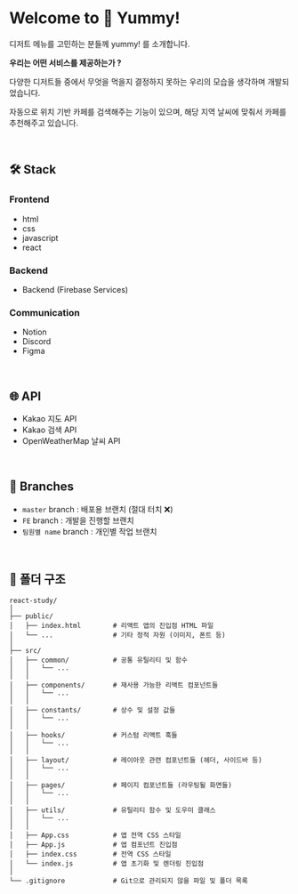 # Welcome to 🧀 Yummy!
디저트 메뉴를 고민하는 분들께 yummy! 를 소개합니다.
<br>
<p>
<b>우리는 어떤 서비스를 제공하는가 ? </b>

다양한 디저트들 중에서 무엇을 먹을지 결정하지 못하는 우리의 모습을 생각하며 개발되었습니다.

자동으로 위치 기반 카페를 검색해주는 기능이 있으며, 해당 지역 날씨에 맞춰서 카페를 추천해주고 있습니다.
</p>


<br>

## 🛠️ Stack

### Frontend

- html
- css
- javascript
- react

### Backend

- Backend (Firebase Services)

### Communication
  
 - Notion
 - Discord
 - Figma

<br>

## 🌐 API

- Kakao 지도 API
- Kakao 검색 API
- OpenWeatherMap 날씨 API

<br>

## 📌 Branches

- `master` branch : 배포용 브랜치 (절대 터치 ❌)
- `FE` branch : 개발을 진행할 브랜치
- `팀원별 name` branch : 개인별 작업 브랜치

<br>

## 📁 폴더 구조

```
react-study/
│
├── public/
│   ├── index.html        # 리액트 앱의 진입점 HTML 파일
│   └── ...               # 기타 정적 자원 (이미지, 폰트 등)
│
├── src/
│   ├── common/           # 공통 유틸리티 및 함수
│   │   └── ...
│   │
│   ├── components/       # 재사용 가능한 리액트 컴포넌트들
│   │   └── ...
│   │
│   ├── constants/        # 상수 및 설정 값들
│   │   └── ...
│   │
│   ├── hooks/            # 커스텀 리액트 훅들
│   │   └── ...
│   │
│   ├── layout/           # 레이아웃 관련 컴포넌트들 (헤더, 사이드바 등)
│   │   └── ...
│   │
│   ├── pages/            # 페이지 컴포넌트들 (라우팅될 화면들)
│   │   └── ...
│   │
│   ├── utils/            # 유틸리티 함수 및 도우미 클래스
│   │   └── ...
│   │
│   ├── App.css           # 앱 전역 CSS 스타일
│   ├── App.js            # 앱 컴포넌트 진입점
│   ├── index.css         # 전역 CSS 스타일
│   └── index.js          # 앱 초기화 및 렌더링 진입점
│
└── .gitignore            # Git으로 관리되지 않을 파일 및 폴더 목록
```
